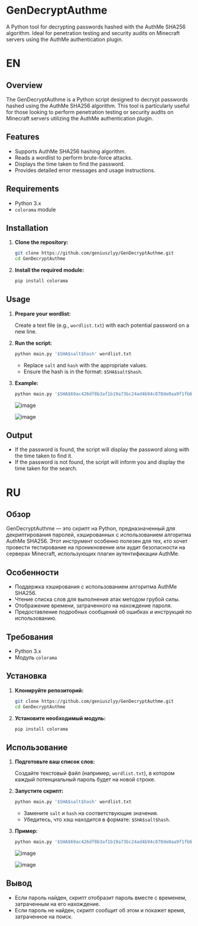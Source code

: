 # GenDecryptAuthme
 A Python tool for decrypting passwords hashed with the AuthMe SHA256 algorithm. Ideal for penetration testing and security audits on Minecraft servers using the AuthMe authentication plugin.

# EN
## Overview

The GenDecryptAuthme is a Python script designed to decrypt passwords hashed using the AuthMe SHA256 algorithm. This tool is particularly useful for those looking to perform penetration testing or security audits on Minecraft servers utilizing the AuthMe authentication plugin.

## Features

- Supports AuthMe SHA256 hashing algorithm.
- Reads a wordlist to perform brute-force attacks.
- Displays the time taken to find the password.
- Provides detailed error messages and usage instructions.

## Requirements

- Python 3.x
- `colorama` module

## Installation

1. **Clone the repository:**

    ```sh
    git clone https://github.com/geniuszlyy/GenDecryptAuthme.git
    cd GenDecryptAuthme
    ```

2. **Install the required module:**

    ```sh
    pip install colorama
    ```

## Usage

1. **Prepare your wordlist:**

    Create a text file (e.g., `wordlist.txt`) with each potential password on a new line.

2. **Run the script:**

    ```sh
    python main.py '$SHA$salt$hash' wordlist.txt
    ```

    - Replace `salt` and `hash` with the appropriate values.
    - Ensure the hash is in the format: `$SHA$salt$hash`.

3. **Example:**

    ```sh
    python main.py '$SHA$69ac426df8b3af1b19a73bc24ad4b94c878de0aa9f1fb6c8a68826f1d0c04072' wordlist.txt
    ```
    ![image](https://github.com/user-attachments/assets/bde12102-86a9-4df5-9eb5-b2e2f99b5a76)

    ![image](https://github.com/user-attachments/assets/fd33d207-4dab-4a4f-962d-57b24ae743d2)
   
## Output

- If the password is found, the script will display the password along with the time taken to find it.
- If the password is not found, the script will inform you and display the time taken for the search.


# RU 
## Обзор

GenDecryptAuthme — это скрипт на Python, предназначенный для декриптирования паролей, хэшированных с использованием алгоритма AuthMe SHA256. Этот инструмент особенно полезен для тех, кто хочет провести тестирование на проникновение или аудит безопасности на серверах Minecraft, использующих плагин аутентификации AuthMe.

## Особенности

- Поддержка хэширования с использованием алгоритма AuthMe SHA256.
- Чтение списка слов для выполнения атак методом грубой силы.
- Отображение времени, затраченного на нахождение пароля.
- Предоставление подробных сообщений об ошибках и инструкций по использованию.

## Требования

- Python 3.x
- Модуль `colorama`

## Установка

1. **Клонируйте репозиторий:**

    ```sh
    git clone https://github.com/geniuszlyy/GenDecryptAuthme.git
    cd GenDecryptAuthme
    ```

2. **Установите необходимый модуль:**

    ```sh
    pip install colorama
    ```

## Использование

1. **Подготовьте ваш список слов:**

    Создайте текстовый файл (например, `wordlist.txt`), в котором каждый потенциальный пароль будет на новой строке.

2. **Запустите скрипт:**

    ```sh
    python main.py '$SHA$salt$hash' wordlist.txt
    ```

    - Замените `salt` и `hash` на соответствующие значения.
    - Убедитесь, что хэш находится в формате: `$SHA$salt$hash`.

3. **Пример:**

    ```sh
    python main.py '$SHA$69ac426df8b3af1b19a73bc24ad4b94c878de0aa9f1fb6c8a68826f1d0c04072' wordlist.txt
    ```
    ![image](https://github.com/user-attachments/assets/bde12102-86a9-4df5-9eb5-b2e2f99b5a76)

    ![image](https://github.com/user-attachments/assets/fd33d207-4dab-4a4f-962d-57b24ae743d2)



## Вывод

- Если пароль найден, скрипт отобразит пароль вместе с временем, затраченным на его нахождение.
- Если пароль не найден, скрипт сообщит об этом и покажет время, затраченное на поиск.
